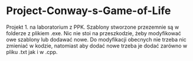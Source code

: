 # Project-Conway-s-Game-of-Life
Projekt 1. na laboratorium z PPK.
Szablony stworzone przezemnie są w folderze z plikiem .exe.
Nic nie stoi na przeszkodzie, żeby modyfikować owe szablony lub dodawać nowe. Do modyfikacji obecnych nie trzeba nic zmieniać w kodzie, natomiast aby dodać nowe trzeba je dodać zarówno w pliku .txt jak i w .cpp.
